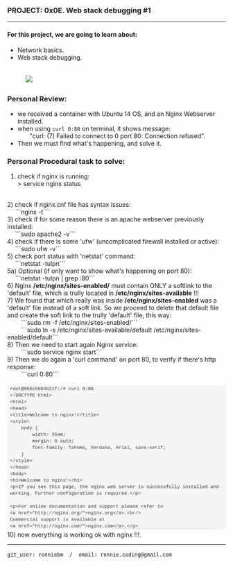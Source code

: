 ### PROJECT: 0x0E. Web stack debugging #1
----
#### For this project, we are going to learn about:
- Network basics.
- Web stack debugging.

&emsp;&emsp;<img src="https://i0.wp.com/the-avocado.org/wp-content/uploads/2020/02/Screen-Shot-2020-02-02-at-7.09.56-PM.png?resize=1920%2C768&ssl=1" />
----
### Personal Review:
- we received a container with Ubuntu 14 OS, and an Nginx Webserver installed.
- when using ```curl 0:80``` on terminal, it shows message:
<br>&emsp;&emsp;"curl: (7) Failed to connect to 0 port 80: Connection refused".
- Then we must find what's happening, and solve it.

### Personal Procedural task to solve:
1) check if nginx is running:
<br> > service nginx status
<br>
2) check if nginx.cnf file has syntax issues:
<br>&emsp; ```nginx -t```
<br>
3) check if for some reason there is an apache webserver previously installed:
<br>&emsp; ```sudo apache2 -v```
<br>
4) check if there is some 'ufw' (uncomplicated firewall installed or active):
<br>&emsp; ```sudo ufw -v```
<br>
5) check port status with 'netstat' command:
<br>&emsp; ```netstat -tulpn```
<br>
5a) Optional (if only want to show what's happening on port 80):
<br>&emsp; ```netstat -tulpn | grep :80```
<br>
6) Nginx <b>/etc/nginx/sites-enabled/</b> must contain ONLY a softlink to the 'default' file,
which is trully located in <b>/etc/nginx/sites-available</b> !!!
<br>
7) We found that which really was inside <b>/etc/nginx/sites-enabled</b> was a 'default' file instead of a soft link. So we proceed to delete that default file and create the soft link to the trully 'default' file, this way:
<br>&emsp;&emsp; ```sudo rm -f /etc/nginx/sites-enabled/```
<br>&emsp;&emsp; ```sudo ln -s /etc/nginx/sites-available/default /etc/nginx/sites-enabled/default```
<br>
8) Then we need to start again Nginx service:
<br>&emsp;&emsp; ```sudo service nginx start```
<br>
9) Then we do again a 'curl command' on port 80, to verify if there's http response:
<br>&emsp;&emsp; ```curl 0:80```
<br>&emsp;&emsp;<img src="images/01.png"/>
<br>
10) now everything is working ok with nginx !!!.

---
    git_user: ronniebm  /  email: ronnie.coding@gmail.com
